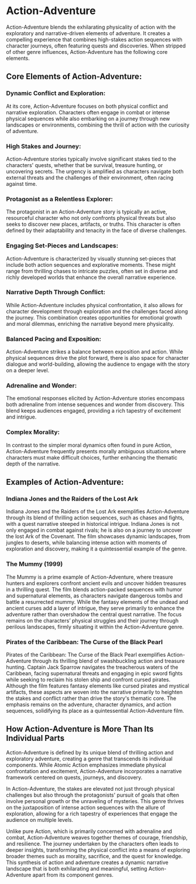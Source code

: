 # Action-Adventure

Action-Adventure blends the exhilarating physicality of action with the exploratory and narrative-driven elements of adventure. It creates a compelling experience that combines high-stakes action sequences with character journeys, often featuring quests and discoveries. When stripped of other genre influences, Action-Adventure has the following core elements.

## Core Elements of Action-Adventure:

### Dynamic Conflict and Exploration:

At its core, Action-Adventure focuses on both physical conflict and narrative exploration. Characters often engage in combat or intense physical sequences while also embarking on a journey through new landscapes or environments, combining the thrill of action with the curiosity of adventure.

### High Stakes and Journey:

Action-Adventure stories typically involve significant stakes tied to the characters' quests, whether that be survival, treasure hunting, or uncovering secrets. The urgency is amplified as characters navigate both external threats and the challenges of their environment, often racing against time.

### Protagonist as a Relentless Explorer:

The protagonist in an Action-Adventure story is typically an active, resourceful character who not only confronts physical threats but also seeks to discover new places, artifacts, or truths. This character is often defined by their adaptability and tenacity in the face of diverse challenges.

### Engaging Set-Pieces and Landscapes:

Action-Adventure is characterized by visually stunning set-pieces that include both action sequences and explorative moments. These might range from thrilling chases to intricate puzzles, often set in diverse and richly developed worlds that enhance the overall narrative experience.

### Narrative Depth Through Conflict:

While Action-Adventure includes physical confrontation, it also allows for character development through exploration and the challenges faced along the journey. This combination creates opportunities for emotional growth and moral dilemmas, enriching the narrative beyond mere physicality.

### Balanced Pacing and Exposition:

Action-Adventure strikes a balance between exposition and action. While physical sequences drive the plot forward, there is also space for character dialogue and world-building, allowing the audience to engage with the story on a deeper level.

### Adrenaline and Wonder:

The emotional responses elicited by Action-Adventure stories encompass both adrenaline from intense sequences and wonder from discovery. This blend keeps audiences engaged, providing a rich tapestry of excitement and intrigue.

### Complex Morality:

In contrast to the simpler moral dynamics often found in pure Action, Action-Adventure frequently presents morally ambiguous situations where characters must make difficult choices, further enhancing the thematic depth of the narrative.

## Examples of Action-Adventure:

### Indiana Jones and the Raiders of the Lost Ark

Indiana Jones and the Raiders of the Lost Ark exemplifies Action-Adventure through its blend of thrilling action sequences, such as chases and fights, with a quest narrative steeped in historical intrigue. Indiana Jones is not only engaged in combat against rivals; he is also on a journey to uncover the lost Ark of the Covenant. The film showcases dynamic landscapes, from jungles to deserts, while balancing intense action with moments of exploration and discovery, making it a quintessential example of the genre.

### The Mummy (1999)

The Mummy is a prime example of Action-Adventure, where treasure hunters and explorers confront ancient evils and uncover hidden treasures in a thrilling quest. The film blends action-packed sequences with humor and supernatural elements, as characters navigate dangerous tombs and battle a resurrected mummy. While the fantasy elements of the undead and ancient curses add a layer of intrigue, they serve primarily to enhance the adventure rather than overshadow the central quest narrative. The focus remains on the characters’ physical struggles and their journey through perilous landscapes, firmly situating it within the Action-Adventure genre.

### Pirates of the Caribbean: The Curse of the Black Pearl

Pirates of the Caribbean: The Curse of the Black Pearl exemplifies Action-Adventure through its thrilling blend of swashbuckling action and treasure hunting. Captain Jack Sparrow navigates the treacherous waters of the Caribbean, facing supernatural threats and engaging in epic sword fights while seeking to reclaim his stolen ship and confront cursed pirates. Although the film features fantasy elements like cursed pirates and mystical artifacts, these aspects are woven into the narrative primarily to heighten the stakes and conflict rather than drive the story's thematic core. The emphasis remains on the adventure, character dynamics, and action sequences, solidifying its place as a quintessential Action-Adventure film.

## How Action-Adventure is More Than Its Individual Parts

Action-Adventure is defined by its unique blend of thrilling action and exploratory adventure, creating a genre that transcends its individual components. While Atomic Action emphasizes immediate physical confrontation and excitement, Action-Adventure incorporates a narrative framework centered on quests, journeys, and discovery.

In Action-Adventure, the stakes are elevated not just through physical challenges but also through the protagonists' pursuit of goals that often involve personal growth or the unraveling of mysteries. This genre thrives on the juxtaposition of intense action sequences with the allure of exploration, allowing for a rich tapestry of experiences that engage the audience on multiple levels.

Unlike pure Action, which is primarily concerned with adrenaline and combat, Action-Adventure weaves together themes of courage, friendship, and resilience. The journey undertaken by the characters often leads to deeper insights, transforming the physical conflict into a means of exploring broader themes such as morality, sacrifice, and the quest for knowledge. This synthesis of action and adventure creates a dynamic narrative landscape that is both exhilarating and meaningful, setting Action-Adventure apart from its component genres.
